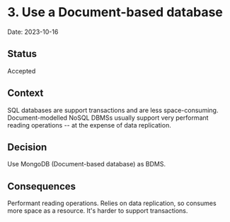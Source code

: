 # 3. Use a Document-based database

Date: 2023-10-16

## Status

Accepted

## Context

SQL databases are support transactions and are less space-consuming.
Document-modelled NoSQL DBMSs usually support very performant reading operations -- at the expense of data replication.

## Decision

Use MongoDB (Document-based database) as BDMS.

## Consequences

Performant reading operations.
Relies on data replication, so consumes more space as a resource.
It's harder to support transactions.
